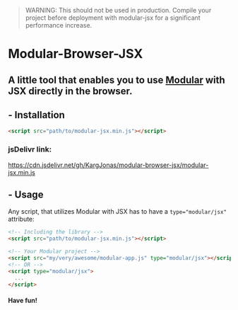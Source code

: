 > WARNING: This should not be used in production. Compile your project before deployment with modular-jsx for a significant performance increase.

# Modular-Browser-JSX
## A little tool that enables you to use [Modular](http://github.com/KargJonas/modular) with JSX directly in the browser.

## - Installation
```html
<script src="path/to/modular-jsx.min.js"></script>
```

### jsDelivr link:
https://cdn.jsdelivr.net/gh/KargJonas/modular-browser-jsx/modular-jsx.min.js

## - Usage
Any script, that utilizes Modular with JSX has to have a `type="modular/jsx"` attribute:
```html
<!-- Including the library -->
<script src="path/to/modular-jsx.min.js"></script>

<!-- Your Modular project -->
<script src="my/very/awesome/modular-app.js" type="modular/jsx"></script>
<!-- OR -->
<script type="modular/jsx">
  ...
</script>
```

#### Have fun!
